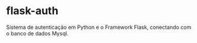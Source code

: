 # flask-auth
Sistema de autenticação em Python e o Framework Flask, conectando com o banco de dados Mysql.
